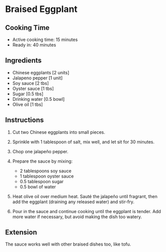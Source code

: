 # Braised Eggplant

## Cooking Time

- Active cooking time: 15 minutes
- Ready in: 40 minutes

## Ingredients

- Chinese eggplants [2 units]
- Jalapeno pepper [1 unit]
- Soy sauce [2 tbs]
- Oyster sauce [1 tbs]
- Sugar [0.5 tbs]
- Drinking water [0.5 bowl]
- Olive oil [1 tbs]

## Instructions

1. Cut two Chinese eggplants into small pieces.

2. Sprinkle with 1 tablespoon of salt, mix well, and let sit for 30 minutes.

3.  Chop one jalapeño pepper.

4. Prepare the sauce by mixing:

    - 2 tablespoons soy sauce
    - 1 tablespoon oyster sauce
    - 0.5 tablespoon sugar
    - 0.5 bowl of water

5. Heat olive oil over medium heat. Sauté the jalapeño until fragrant, then add the eggplant (draining any released water) and stir-fry.

6. Pour in the sauce and continue cooking until the eggplant is tender. Add more water if necessary, but avoid making the dish too watery.

## Extension

The sauce works well with other braised dishes too, like tofu.
